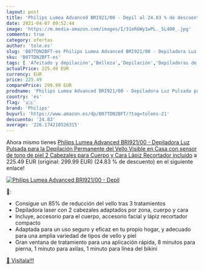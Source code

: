 ```yaml
---
layout: post
title: 'Philips Lumea Advanced BRI921/00 - Depil al 24.83 % de descuento'
date: 2021-04-07 09:52:44
image: 'https://m.media-amazon.com/images/I/31eRGWy1wPL._SL400_.jpg'
comments: true
category: ofertas
author: 'tole.es'
slug: 'B07TDN2BFT-es Philips Lumea Advanced BRI921/00 - Depiladora Luz Pulsada...'
sku: 'B07TDN2BFT-es'
tags: [ 'Afeitado y depilación','Belleza','Depilación','Depiladoras de luz pulsada','Sistemas de depilación de luz pulsada','lápiz','philips', ]
actualPrice: 225.49 EUR
currency: EUR
price: 225.49
comparePrice: 299.99 EUR
prodname: 'Philips Lumea Advanced BRI921/00 - Depiladora Luz Pulsada para la Depilación Permanente del Vello Visible en Casa con sensor de tono de piel  2 Cabezales para Cuerpo y Cara  Lápiz Recortador incluido'
country: 'es'
flag: '🇪🇸'
brand: 'Philips'
buyurl: 'https://www.amazon.es/dp/B07TDN2BFT/?tag=tolees-21'
descuento: '24.83'
average: '226.174210526315'
---
```


Ahora mismo tienes [Philips Lumea Advanced BRI921/00 - Depiladora Luz Pulsada para la Depilación Permanente del Vello Visible en Casa con sensor de tono de piel  2 Cabezales para Cuerpo y Cara  Lápiz Recortador incluido](https://www.amazon.es/dp/B07TDN2BFT/?tag=tolees-21) a 225.49 EUR (original: 299.99 EUR) (24.83 %  de descuento) en el siguiente enlace!

[![Philips Lumea Advanced BRI921/00 - Depil](https://m.media-amazon.com/images/I/31eRGWy1wPL._SL400_.jpg)](https://www.amazon.es/dp/B07TDN2BFT/?tag=tolees-21)

🔎:

- Consigue un 85% de reducción del vello tras 3 tratamientos
- Depiladora laser con 2 cabezales adaptados por zona, cuerpo y cara
- Incluye, accesorio para el cuerpo, accesorio facial y lápiz recortador compacto
- Adaptada para un uso seguro y eficaz en tu propio hogar, y adecuado para una amplia variedad de tipos de vello y piel
- Gran ventana de tratamiento para una aplicación rápida, 8 minutos para pierna, 1 minuto para axilas, 1 minuto para línea del bikini

[🛒 Visítala!!!](https://www.amazon.es/dp/B07TDN2BFT/?tag=tolees-21)
